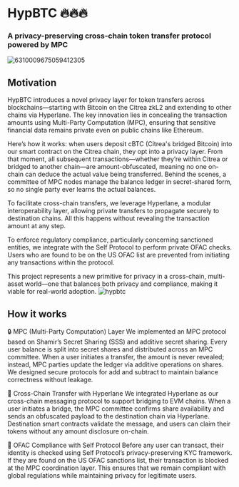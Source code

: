 # HypBTC 🔥🔥🔥
### A privacy-preserving cross-chain token transfer protocol powered by MPC
![6310009675059412305](https://github.com/user-attachments/assets/79a55b03-6dab-494d-a93a-253a3e724274)

## Motivation
HypBTC introduces a novel privacy layer for token transfers across blockchains—starting with Bitcoin on the Citrea zkL2 and extending to other chains via Hyperlane. The key innovation lies in concealing the transaction amounts using Multi-Party Computation (MPC), ensuring that sensitive financial data remains private even on public chains like Ethereum.

Here’s how it works: when users deposit cBTC (Citrea's bridged Bitcoin) into our smart contract on the Citrea chain, they opt into a privacy layer. From that moment, all subsequent transactions—whether they’re within Citrea or bridged to another chain—are amount-obfuscated, meaning no one on-chain can deduce the actual value being transferred. Behind the scenes, a committee of MPC nodes manage the balance ledger in secret-shared form, so no single party ever learns the actual balances.

To facilitate cross-chain transfers, we leverage Hyperlane, a modular interoperability layer, allowing private transfers to propagate securely to destination chains. All this happens without revealing the transaction amount at any step.

To enforce regulatory compliance, particularly concerning sanctioned entities, we integrate with the Self Protocol to perform private OFAC checks. Users who are found to be on the US OFAC list are prevented from initiating any transactions within the protocol.

This project represents a new primitive for privacy in a cross-chain, multi-asset world—one that balances both privacy and compliance, making it viable for real-world adoption.
![hypbtc](https://github.com/user-attachments/assets/b8e23caa-ef6c-4741-beae-7d52e2849941)



## How it works
🔒 MPC (Multi-Party Computation) Layer
We implemented an MPC protocol based on Shamir’s Secret Sharing (SSS) and additive secret sharing.
Every user balance is split into secret shares and distributed across an MPC committee.
When a user initiates a transfer, the amount is never revealed; instead, MPC parties update the ledger via additive operations on shares.
We designed secure protocols for add and subtract to maintain balance correctness without leakage.


🔁 Cross-Chain Transfer with Hyperlane
We integrated Hyperlane as our cross-chain messaging protocol to support bridging to EVM chains.
When a user initiates a bridge, the MPC committee confirms share availability and sends an obfuscated payload to the destination chain via Hyperlane.
Destination smart contracts validate the message, and users can claim their tokens without any amount disclosure on-chain.


🚨 OFAC Compliance with Self Protocol
Before any user can transact, their identity is checked using Self Protocol’s privacy-preserving KYC framework.
If they are found on the US OFAC sanctions list, their transaction is blocked at the MPC coordination layer.
This ensures that we remain compliant with global regulations while maintaining privacy for legitimate users.
